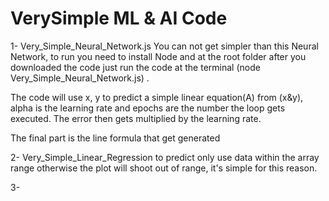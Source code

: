 # VerySimple ML & AI Code

1- Very_Simple_Neural_Network.js
You can not get simpler than this Neural Network, to run you need to install Node and at the root folder after you downloaded  the code just run the code at the terminal (node Very_Simple_Neural_Network.js) . 

The code will use x, y to predict a simple linear equation(A) from (x&y), alpha is the learning rate and epochs are the number the loop gets executed. The error then  gets multiplied by the learning rate.  

The final part is the line formula that get generated 

2- Very_Simple_Linear_Regression
to predict only use data within the array range otherwise the plot will shoot out of range, it's simple for this reason.

3- 


